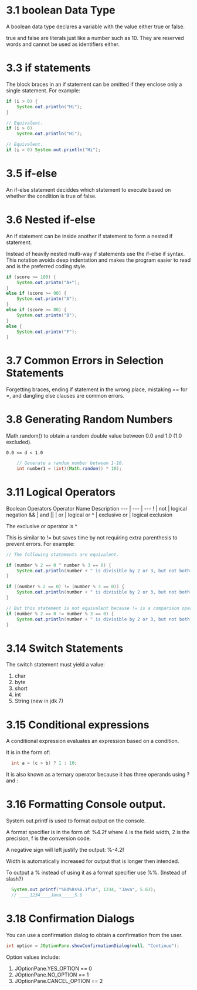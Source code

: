 3.1 boolean Data Type
===

A boolean data type declares a variable with the value either true or false.

true and false are literals just like a number such as 10. They are reserved words and cannot be used as identifiers either.

3.3 if statements
===

The block braces in an if statement can be omitted if they enclose only a single statement.
For example: 

```java
if (i > 0) {
	System.out.println("Hi");
}

// Equivalent.
if (i > 0)
	System.out.println("Hi");

// Equivalent.
if (i > 0) System.out.println("Hi");
```

3.5 if-else
===

An if-else statement deciddes which statement to execute based on whether the condition is true of false.

3.6 Nested if-else
===

An if statement can be inside another if statement to form a nested if statement.

Instead of heavily nested multi-way if statements use the if-else if syntax. This notation avoids deep indentation and makes the program easier to read and is the preferred coding style.

```java
if (score >= 100) {
	System.out.printn("A+");
}
else if (score >= 90) {
	System.out.printn("A");
}
else if (score >= 80) {
	System.out.printn("B");
}
else {
	System.out.printn("F");
}
```

3.7 Common Errors in Selection Statements
===

Forgetting braces, ending if statement in the wrong place, mistaking == for =, and dangling else clauses are common errors.

3.8 Generating Random Numbers
===

Math.random() to obtain a random double value between 0.0 and 1.0 (1.0 excluded).

	0.0 <= d < 1.0

```java
	// Generate a random number between 1-10.
	int number1 = (int)(Math.random() * 10);
```

3.11 Logical Operators
===

Boolean Operators
Operator Name Description
--- | --- | ---
! | not | logical negation
&& | and
|| | or | logical or
^ | exclusive or | logical exclusion

The exclusive or operator is ^

This is similar to != but saves time by not requiring extra parenthesis to prevent errors. For example:

```java
// The following statements are equivalent.

if (number % 2 == 0 ^ number % 3 == 0) {
    System.out.println(number + " is divisible by 2 or 3, but not both.");
}

if ((number % 2 == 0) != (number % 3 == 0)) {
    System.out.println(number + " is divisible by 2 or 3, but not both.");
}

// But this statement is not equivalent because != is a comparison operator and not a boolean operator.
if (number % 2 == 0 != number % 3 == 0) {
    System.out.println(number + " is divisible by 2 or 3, but not both.");
}
```

3.14 Switch Statements
===

The switch statement must yield a value:

1. char
2. byte
3. short
4. int
5. String (new in jdk 7)

3.15 Conditional expressions
===

A conditional expression evaluates an expression based on a condition.

It is in the form of:

```java
  int a = (c > b) ? 1 : 10;
```

It is also known as a ternary operator because it has three operands using ? and :

3.16 Formatting Console output.
===

System.out.printf is used to format output on the console.

A format specifier is in the form of: %4.2f where 4 is the field width, 2 is the precision, f is the conversion code.

A negative sign will left justify the output: %-4.2f

Width is automatically increased for output that is longer then intended.

To output a % instead of using it as a format specifier use %%. (Instead of slash?)

```java
  System.out.printf("%8d%8s%8.1f\n", 1234, "Java", 5.63);
  // ____1234____Java_____5.6
```

3.18 Confirmation Dialogs
===

You can use a confirmation dialog to obtain a confirmation from the user.

```java
int option = JOptionPane.showConfirmationDialog(null, "Continue");
```

Option values include:

1. JOptionPane.YES_OPTION == 0
2. JOptionPane.NO_OPTION == 1
3. JOptionPane.CANCEL_OPTION == 2

